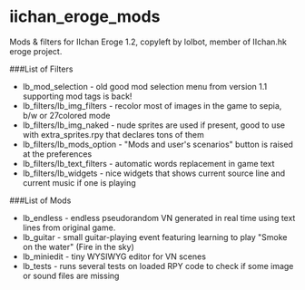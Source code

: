 iichan_eroge_mods
=================
Mods & filters for IIchan Eroge 1.2, copyleft by lolbot, member of IIchan.hk eroge project.

###List of Filters
+ lb_mod_selection - old good mod selection menu from version 1.1 supporting mod tags is back!
+ lb_filters/lb_img_filters - recolor most of images in the game to sepia, b/w or 27colored mode
+ lb_filters/lb_img_naked - nude sprites are used if present, good to use with extra_sprites.rpy that declares tons of them
+ lb_filters/lb_mods_option - "Mods and user's scenarios" button is raised at the preferences
+ lb_filters/lb_text_filters - automatic words replacement in game text
+ lb_filters/lb_widgets - nice widgets that shows current source line and current music if one is playing

###List of Mods
+ lb_endless - endless pseudorandom VN generated in real time using text lines from original game.
+ lb_guitar - small guitar-playing event featuring learning to play "Smoke on the water" (Fire in the sky)
+ lb_miniedit - tiny WYSIWYG editor for VN scenes
+ lb_tests - runs several tests on loaded RPY code to check if some image or sound files are missing
